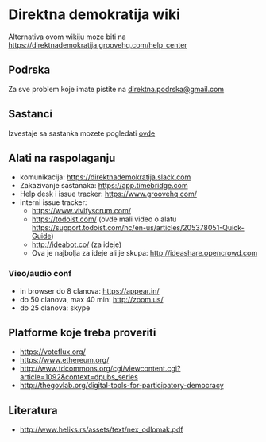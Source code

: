 # Direktna demokratija wiki #

Alternativa ovom wikiju moze biti na https://direktnademokratija.groovehq.com/help_center

## Podrska ##
Za sve problem koje imate pistite na direktna.podrska@gmail.com

## Sastanci ##
Izvestaje sa sastanka mozete pogledati [ovde](sastanci.md)

## Alati na raspolaganju ##
 - komunikacija: https://direktnademokratija.slack.com
 - Zakazivanje sastanaka: https://app.timebridge.com
 - Help desk i issue tracker: https://www.groovehq.com/
 - interni issue tracker: 
     -  https://www.vivifyscrum.com/
     -  https://todoist.com/ (ovde mali video o alatu https://support.todoist.com/hc/en-us/articles/205378051-Quick-Guide)
     - http://ideabot.co/ (za ideje)
     - Ova je najbolja za ideje ali je skupa: http://ideashare.opencrowd.com
     
### Vieo/audio conf ##
 - in browser do 8 clanova: https://appear.in/
 - do 50 clanova, max 40 min: http://zoom.us/
 - do 25 clanova: skype
 
## Platforme koje treba proveriti ##
 - https://voteflux.org/
 - https://www.ethereum.org/
 - http://www.tdcommons.org/cgi/viewcontent.cgi?article=1092&context=dpubs_series
 - http://thegovlab.org/digital-tools-for-participatory-democracy
 

## Literatura ##
 - http://www.heliks.rs/assets/text/nex_odlomak.pdf